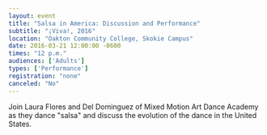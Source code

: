```yaml
---
layout: event
title: "Salsa in America: Discussion and Performance"
subtitle: "¡Viva!, 2016"
location: "Oakton Community College, Skokie Campus"
date: 2016-03-21 12:00:00 -0600
times: "12 p.m."
audiences: ['Adults']
types: ['Performance']
registration: "none"
canceled: "No"
---
```

Join Laura Flores and Del Dominguez of Mixed Motion Art Dance Academy as they dance "salsa" and discuss the evolution of the dance in the United States.
